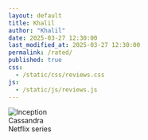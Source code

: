 ```yaml
---
layout: default
title: Khalil
author: "Khalil"
date: 2025-03-27 12:30:00
last_modified_at: 2025-03-27 12:30:00
permalink: /rated/
published: true
css:
  - /static/css/reviews.css
js:
  - /static/js/reviews.js
---
```

<div aria-hidden="false" class="movie-list">
<div class="movie-row" onclick="openModal('Cassandra', 'A family moves into the oldest smart home in Germany, decades after the original owner dies; the AI household helper awakens, and is resolved to never be alone again', 'Mind-blowing!', 'Language: German / First episode date: February 6&#44; 2025 &lpar;Germany&rpar; / Final episode date: February 6&#44; 2025 / Genres: Thriller&#44; Fiction&#44; Soap opera&#44; Drama / Network: Netflix / Program creator: Benjamin Gutsche', '© 2025. All rights belong to their respective owners. This website is a personal review page and does not claim ownership of any copyrighted material.', this)">
<img src="https://pub-19025506a9754f36baa46a24e6f84719.r2.dev/IMG_7940.jpeg" class="movie-poster" alt="Inception">
<div class="gf5s">
<div class="movie-title">Cassandra</div>
<div class="movie-list-info">Netflix series</div>
</div>
</div>
</div>
<div id="movieModal" role="dialog" aria-modal="true" hidden class="modal"><div class="modal-content"><h2 id="modalTitle"></h2><p id="modalOverview"></p><img src="" alt="" id="modalImg"><p id="modalReview">overview: </p><p id="modalFinfo"></p><p id="modalRights"></p><div class="fader"></div><div class="fade"></div><button class="close-btn" onclick="closeModal()"><svg viewBox="0 0 25 22" aria-hidden="true"><path fill="white" d="M19 6 6 19M6 6l13 13" stroke="white" stroke-width="3.4" stroke-linecap="round"></path></svg></button></div></div>
